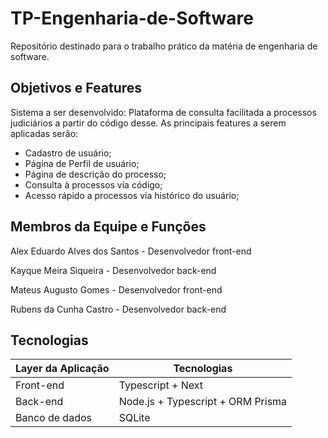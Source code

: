 # TP-Engenharia-de-Software
Repositório destinado para o trabalho prático da matéria de engenharia de software.

## Objetivos e Features

Sistema a ser desenvolvido: Plataforma de consulta facilitada a processos judiciários a partir do código desse.
As principais features a serem aplicadas serão:

- Cadastro de usuário;
- Página de Perfil de usuário;
- Página de descrição do processo;
- Consulta à processos via código;
- Acesso rápido a processos via histórico do usuário;

## Membros da Equipe e Funções
Alex Eduardo Alves dos Santos - Desenvolvedor front-end

Kayque Meira Siqueira - Desenvolvedor back-end

Mateus Augusto Gomes - Desenvolvedor front-end

Rubens da Cunha Castro - Desenvolvedor back-end

## Tecnologias

| Layer da Aplicação | Tecnologias |
| --- | --- |
| Front-end | Typescript + Next |
| Back-end | Node.js + Typescript + ORM Prisma |
| Banco de dados | SQLite |
